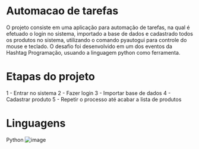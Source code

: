 # Automacao de tarefas
 O projeto consiste em uma aplicação para automação de tarefas, na qual é efetuado o login no sistema, importado a base de dados e cadastrado todos os produtos no sistema, utilizando o comando pyautogui para controle do mouse e teclado. O desafio foi desenvolvido em um dos eventos da Hashtag Programação, usuando a linguagem python como ferramenta.

# Etapas do projeto
1 - Entrar no sistema
2 - Fazer login
3 - Importar base de dados
4 - Cadastrar produto
5 - Repetir o processo até acabar a lista de produtos

# Linguagens 
Python ![image](https://github.com/user-attachments/assets/5b8d53ef-9458-4b00-8bfc-f3787f49ab9c)

